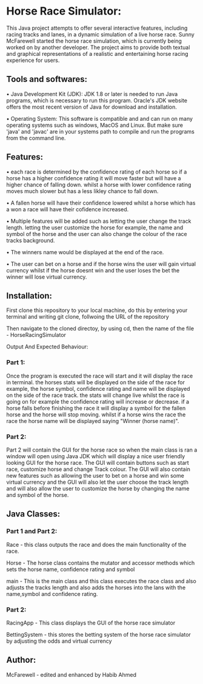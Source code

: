 # **Horse Race Simulator:**

This Java project attempts to offer several interactive features, including racing tracks and lanes, in a dynamic simulation of a live horse race. Sunny McFarewell started the horse race simulation, 
which is currently being worked on by another developer. The project aims to provide both textual and graphical representations of a realistic and entertaining horse racing experience for users.

## Tools and softwares:

• Java Development Kit (JDK): JDK 1.8 or later is needed to run Java programs, which is necessary to run this program.
Oracle's JDK website offers the most recent version of Java for download and installation.

• Operating System: This software is compatible and and can run on many operating systems such as windows, MacOS and Linux. But
make sure 'java' and 'javac' are in your systems path to compile and run the programs from the command line.

## Features:

• each race is determined by the confidence rating of each horse so if a horse has a higher confidence rating it will move faster
but will have a higher chance of falling down. whilst a horse with lower confidence rating moves much slower but has a less likley
chance to fall down.

• A fallen horse will have their confidence lowered whilst a horse which has a won a race will have their cofidence increased. 

• Multiple features will be added such as letting the user change the track length. letting the user customize the horse for example, 
the name and symbol of the horse and the user can also change the colour of the race tracks background.

• The winners name would be displayed at the end of the race.

• The user can bet on a horse and if the horse wins the user will gain virtual currency whilst if the horse doesnt win and the user loses
the bet the winner will lose virtual currency.


## Installation:

First clone this repository to your local machine, do this by entering your terminal and writing git clone, follwoing the URL
of the repository

Then navigate to the cloned directoy, by using cd, then the name of the file - HorseRacingSimulator

Output And Expected Behaviour:

### Part 1:
Once the program is executed the race will start and it will display the race in terminal. the horses stats will be displayed on the side of the race
for example, the horse symbol, confidence rating and name will be displayed on the side of the race track. the stats will change live whilst the race
is going on for example the confidence rating will increase or decrease. if a horse falls before finishing the race it will display a symbol for the 
fallen horse and the horse will stop moving. whilst if a horse wins the race the race the horse name will be displayed saying "Winner (horse name)".

### Part 2:

Part 2 will contain the GUI for the horse race so when the main class is ran a window will open using Java JDK which will display a nice user friendly
looking GUI for the horse race. The GUI will contain buttons such as start race, customize horse and change Track colour. The GUI will also contain new
features such as allowing the user to bet on a horse and win some virtual currency and the GUI will also let the user choose the track length and will
also allow the user to customize the horse by changing the name and symbol of the horse.

## Java Classes:

### Part 1  and Part 2:

Race - this class outputs the race and does the main functionality of the race.

Horse - The horse class contains the mutator and accessor methods which sets the horse name, confidence rating and symbol

main - This is the main class and this class executes the race class and also adjusts the tracks length and also adds the horses into the lans with the name,symbol and confidence rating.

### Part 2:

RacingApp - This class displays the GUI of the horse race simulator

BettingSystem - this stores the betting system of the horse race simulator by adjusting the odds and virtual currency

## Author:

McFarewell - edited and enhanced by Habib Ahmed



